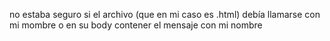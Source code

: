 no estaba seguro si el archivo (que en mi caso es .html) debía llamarse con mi mombre o en su body contener el mensaje con mi nombre
